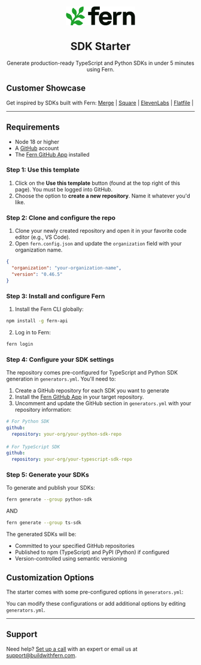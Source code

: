 <br/>
<div align="center">
  <a href="https://www.buildwithfern.com/?utm_source=github&utm_medium=readme&utm_campaign=sdk-starter&utm_content=logo">
    <img src="/fern/docs/assets/fern-logo.png" height="50" align="center" alt="header" />
  </a>
  
  <br/>

# SDK Starter

Generate production-ready TypeScript and Python SDKs in under 5 minutes using Fern.

</div>

## Customer Showcase

Get inspired by SDKs built with Fern: [Merge](https://github.com/merge-api/merge-node-client) | [Square](https://github.com/square/square-go-sdk) | [ElevenLabs](https://github.com/elevenlabs/elevenlabs-python) | [Flatfile](https://github.com/FlatFilers/flatfile-node) |

---

## Requirements

- Node 18 or higher
- A [GitHub](https://github.com) account
- The [Fern GitHub App](https://github.com/apps/fern-api) installed

### Step 1: Use this template

1. Click on the **Use this template** button (found at the top right of this page). You must be logged into GitHub.
2. Choose the option to **create a new repository**. Name it whatever you'd like.

### Step 2: Clone and configure the repo

1. Clone your newly created repository and open it in your favorite code editor (e.g., VS Code).
2. Open `fern.config.json` and update the `organization` field with your organization name.

```json
{
  "organization": "your-organization-name",
  "version": "0.46.5"
}
```

### Step 3: Install and configure Fern

1. Install the Fern CLI globally:
```bash
npm install -g fern-api
```

2. Log in to Fern:
```bash
fern login
```

### Step 4: Configure your SDK settings

The repository comes pre-configured for TypeScript and Python SDK generation in `generators.yml`. You'll need to:

1. Create a GitHub repository for each SDK you want to generate
2. Install the [Fern GitHub App](https://github.com/apps/fern-api) in your target repository. 
3. Uncomment and update the GitHub section in `generators.yml` with your repository information:

```yaml
# For Python SDK
github:
  repository: your-org/your-python-sdk-repo

# For TypeScript SDK
github:
  repository: your-org/your-typescript-sdk-repo
```

### Step 5: Generate your SDKs

To generate and publish your SDKs:
```bash
fern generate --group python-sdk
```
AND
```bash
fern generate --group ts-sdk
```

The generated SDKs will be:
- Committed to your specified GitHub repositories
- Published to npm (TypeScript) and PyPI (Python) if configured
- Version-controlled using semantic versioning

## Customization Options

The starter comes with some pre-configured options in `generators.yml`:

You can modify these configurations or add additional options by editing `generators.yml`.

---

## Support

Need help? [Set up a call](https://buildwithfern.com/contact) with an expert or email us at [support@buildwithfern.com](mailto:support@buildwithfern.com).
